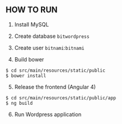 ## HOW TO RUN

1. Install MySQL

2. Create database `bitwordpress`

3. Create user `bitnami`:`bitnami`

4. Build bower

``` 
$ cd src/main/resources/static/public
$ bower install
```
5. Release the frontend (Angular 4)

``` 
$ cd src/main/resources/static/public/app
$ ng build
```
6. Run Wordpress application